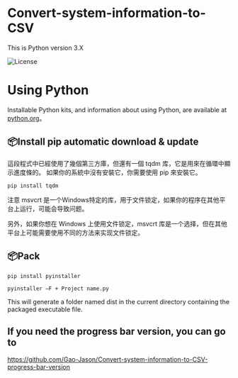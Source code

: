 # Convert-system-information-to-CSV

This is Python version 3.X

![License](https://img.shields.io/pypi/pyversions/3)


Using Python
====
Installable Python kits, and information about using Python, are available at [python.org](https://www.python.org/)。


📦Install
pip automatic download & update
-------
這段程式中已經使用了幾個第三方庫，但還有一個 tqdm 库，它是用來在循環中顯示進度條的。
如果你的系統中沒有安裝它，你需要使用 pip 來安裝它。
```
pip install tqdm
```
注意
msvcrt 是一个Windows特定的库，用于文件锁定，如果你的程序在其他平台上运行，可能会导致问题。

另外，如果你想在 Windows 上使用文件锁定，msvcrt 库是一个选择，但在其他平台上可能需要使用不同的方法来实现文件锁定。

📦Pack
-------
```
pip install pyinstaller
```
```
pyinstaller –F + Project name.py
```
This will generate a folder named dist in the current directory containing the packaged executable file.

If you need the progress bar version, you can go to
-------
https://github.com/Gao-Jason/Convert-system-information-to-CSV-progress-bar-version
